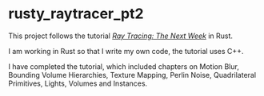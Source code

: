 # rusty_raytracer_pt2

This project follows the tutorial [_Ray Tracing: The Next Week_](https://raytracing.github.io/books/RayTracingTheNextWeek.html) in Rust. 

I am working in Rust so that I write my own code, the tutorial uses C++. 

I have completed the tutorial, which included chapters on Motion Blur, Bounding Volume Hierarchies, Texture Mapping, Perlin Noise, Quadrilateral Primitives, Lights, Volumes and Instances.